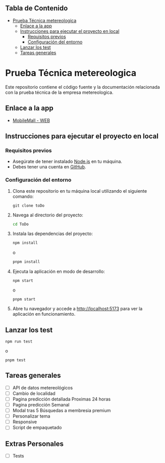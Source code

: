 ## Tabla de Contenido

- [Prueba Técnica metereologica](#prueba-técnica-metereologica)
  - [Enlace a la app](#enlace-a-la-app)
  - [Instrucciones para ejecutar el proyecto en local](#instrucciones-para-ejecutar-el-proyecto-en-local)
    - [Requisitos previos](#requisitos-previos)
    - [Configuración del entorno](#configuración-del-entorno)
  - [Lanzar los test](#lanzar-los-test)
  - [Tareas generales](#tareas-generales)

# Prueba Técnica metereologica

Este repositorio contiene el código fuente y la documentación relacionada con la prueba técnica de la empresa metereologica.

## Enlace a la app

- [MobileMall - WEB](toDo)

## Instrucciones para ejecutar el proyecto en local

### Requisitos previos

- Asegúrate de tener instalado [Node.js](https://nodejs.org/) en tu máquina.
- Debes tener una cuenta en [GitHub](https://github.com/).

### Configuración del entorno

1. Clona este repositorio en tu máquina local utilizando el siguiente comando:

   ```
   git clone toDo
   ```

2. Navega al directorio del proyecto:

   ```bash
   cd ToDo
   ```

3. Instala las dependencias del proyecto:

   ```bash
   npm install
   ```

   o

   ```bash
   pnpm install
   ```

4. Ejecuta la aplicación en modo de desarrollo:

   ```
   npm start
   ```

   o

   ```
   pnpm start
   ```

5. Abre tu navegador y accede a [http://localhost:5173](http://localhost:5173) para ver la aplicación en funcionamiento.

## Lanzar los test

```
npm run test
```

o

```
pnpm test
```

## Tareas generales

- [ ] API de datos metereológicos
- [ ] Cambio de localidad
- [ ] Pagina predicción detallada Proximas 24 horas
- [ ] Pagina predicción Semanal
- [ ] Modal tras 5 Búsquedas a membresia premium
- [ ] Personalizar tema
- [ ] Responsive
- [ ] Script de empaquetado

## Extras Personales

- [ ] Tests
